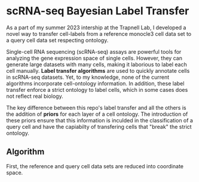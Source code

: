 # scRNA-seq Bayesian Label Transfer

As a part of my summer 2023 intership at the Trapnell Lab, I developed a novel way to transfer cell-labels from a reference monocle3 cell data set to a query cell data set respecting ontology.

Single-cell RNA sequencing (scRNA-seq) assays are powerful tools for analyzing the gene expression space of single cells. However, they can generate large datasets with many cells, making it laborious to label each cell manually. **Label transfer algorithms** are used to quickly annotate cells in scRNA-seq datasets. Yet, to my knowledge, none of the current algorithms incorporate cell-ontology information. In addition, these label transfer enforce a strict ontology to label cells, which in some cases does not reflect real biology.

The key difference between this repo's label transfer and all the others is the addition of **priors** for each layer of a cell ontology. The introduction of these priors ensure that this information is inculded in the classification of a query cell and have the capiabilty of transfering cells that "break" the strict ontology.

## Algorithm

First, the reference and query cell data sets are reduced into coordinate space. 